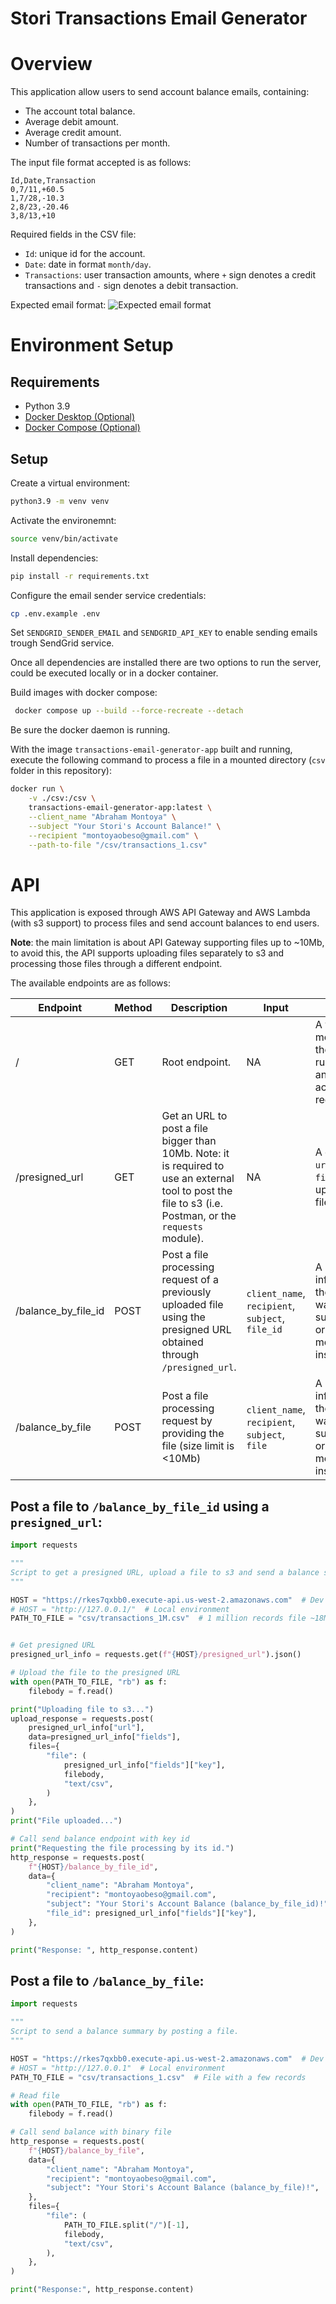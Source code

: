 # Stori Transactions Email Generator

# Overview

This application allow users to send account balance emails, containing:
- The account total balance.
- Average debit amount.
- Average credit amount.
- Number of transactions per month.

The input file format accepted is as follows:
```csv
Id,Date,Transaction
0,7/11,+60.5
1,7/28,-10.3
2,8/23,-20.46
3,8/13,+10
```

Required fields in the CSV file:
- `Id`: unique id for the account.
- `Date`: date in format `month/day`.
- `Transactions`: user transaction amounts, where `+` sign denotes a credit transactions and `-` sign denotes a debit transaction.

Expected email format:
![Expected email format](/assets/email_example.png "Expected email format")


# Environment Setup

## Requirements
- Python 3.9
- [Docker Desktop (Optional)](https://www.docker.com/products/docker-desktop/)
- [Docker Compose (Optional)](https://pypi.org/project/docker-compose/)


## Setup
Create a virtual environment:


```bash
python3.9 -m venv venv
```

Activate the environemnt:

```bash
source venv/bin/activate
```

Install dependencies:

```bash
pip install -r requirements.txt
```

Configure the email sender service credentials:
```bash
cp .env.example .env
```

Set `SENDGRID_SENDER_EMAIL` and `SENDGRID_API_KEY` to enable sending emails trough SendGrid service.



Once all dependencies are installed there are two options to run the server, could be executed locally or in a docker container.

Build images with docker compose:
```bash
 docker compose up --build --force-recreate --detach
 ```
 Be sure the docker daemon is running.

With the image `transactions-email-generator-app` built and running, execute the following command to process a file in a mounted directory (`csv` folder in this repository):
```bash
docker run \
    -v ./csv:/csv \
    transactions-email-generator-app:latest \
    --client_name "Abraham Montoya" \
    --subject "Your Stori's Account Balance!" \
    --recipient "montoyaobeso@gmail.com" \
    --path-to-file "/csv/transactions_1.csv"
```

# API

This application is exposed through AWS API Gateway and AWS Lambda (with s3 support) to process files and send account balances to end users.

**Note**: the main limitation is about API Gateway supporting files up to ~10Mb, to avoid this, the API supports uploading files separately to s3 and processing those files through a different endpoint.


The available endpoints are as follows:

| Endpoint            | Method | Description                                                                                                             | Input    | Output                                                                           |
|---------------------|--------|-------------------------------------------------------------------------------------------------------------------------|----------|----------------------------------------------------------------------------------|
| /                   | GET    | Root endpoint.                                                                                                          | NA       | A welcome message, the API is running and accepting requests.                 |
| /presigned_url      | GET    | Get an URL to post a file bigger than 10Mb. Note: it is required to use an external tool to post the file to s3 (i.e. Postman, or the `requests` module).                                                                            | NA       | A dict with `url` and `fields` to upload a file to s3.                           |
| /balance_by_file_id | POST    | Post a file processing request of a previously uploaded file using the presigned URL obtained through `/presigned_url`. | `client_name`, `recipient`, `subject`, `file_id` | A message informing the email was send sucessfully, or an error message instead. |
| /balance_by_file | POST    | Post a file processing request by providing the file (size limit is <10Mb) | `client_name`, `recipient`, `subject`, `file` | A message informing the email was send sucessfully, or an error message instead. |


## Post a file to `/balance_by_file_id` using a `presigned_url`:

```python
import requests

"""
Script to get a presigned URL, upload a file to s3 and send a balance summary with the uploaded file.
"""

HOST = "https://rkes7qxbb0.execute-api.us-west-2.amazonaws.com"  # Dev environment
# HOST = "http://127.0.0.1/"  # Local environment
PATH_TO_FILE = "csv/transactions_1M.csv"  # 1 million records file ~18Mb


# Get presigned URL
presigned_url_info = requests.get(f"{HOST}/presigned_url").json()

# Upload the file to the presigned URL
with open(PATH_TO_FILE, "rb") as f:
    filebody = f.read()

print("Uploading file to s3...")
upload_response = requests.post(
    presigned_url_info["url"],
    data=presigned_url_info["fields"],
    files={
        "file": (
            presigned_url_info["fields"]["key"],
            filebody,
            "text/csv",
        )
    },
)
print("File uploaded...")

# Call send balance endpoint with key id
print("Requesting the file processing by its id.")
http_response = requests.post(
    f"{HOST}/balance_by_file_id",
    data={
        "client_name": "Abraham Montoya",
        "recipient": "montoyaobeso@gmail.com",
        "subject": "Your Stori's Account Balance (balance_by_file_id)!",
        "file_id": presigned_url_info["fields"]["key"],
    },
)

print("Response: ", http_response.content)
```

## Post a file to `/balance_by_file`:
```python
import requests

"""
Script to send a balance summary by posting a file.
"""

HOST = "https://rkes7qxbb0.execute-api.us-west-2.amazonaws.com"  # Dev environment
# HOST = "http://127.0.0.1"  # Local environment
PATH_TO_FILE = "csv/transactions_1.csv"  # File with a few records

# Read file
with open(PATH_TO_FILE, "rb") as f:
    filebody = f.read()

# Call send balance with binary file
http_response = requests.post(
    f"{HOST}/balance_by_file",
    data={
        "client_name": "Abraham Montoya",
        "recipient": "montoyaobeso@gmail.com",
        "subject": "Your Stori's Account Balance (balance_by_file)!",
    },
    files={
        "file": (
            PATH_TO_FILE.split("/")[-1],
            filebody,
            "text/csv",
        ),
    },
)

print("Response:", http_response.content)
```